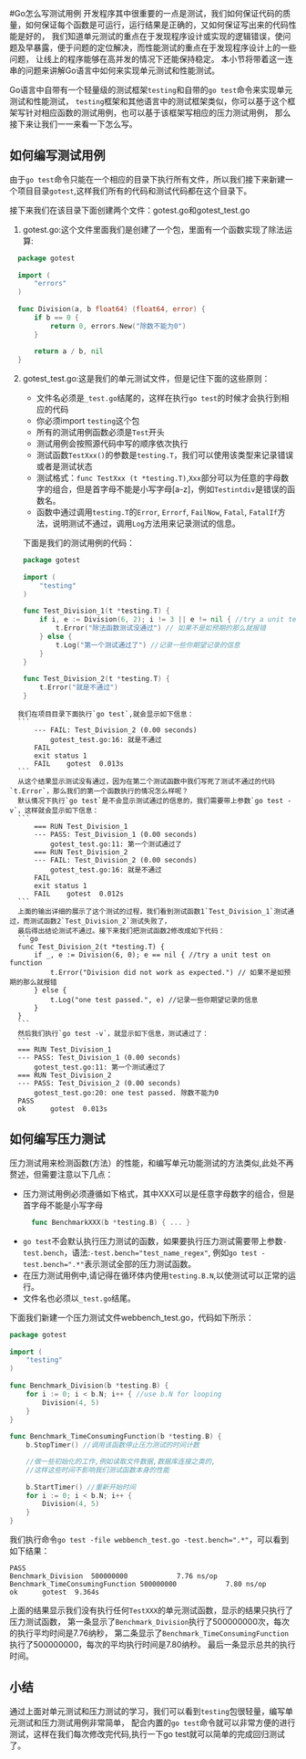#Go怎么写测试用例
开发程序其中很重要的一点是测试，我们如何保证代码的质量，如何保证每个函数是可运行，运行结果是正确的，又如何保证写出来的代码性能是好的，
我们知道单元测试的重点在于发现程序设计或实现的逻辑错误，使问题及早暴露，便于问题的定位解决，而性能测试的重点在于发现程序设计上的一些问题，
让线上的程序能够在高并发的情况下还能保持稳定。
本小节将带着这一连串的问题来讲解Go语言中如何来实现单元测试和性能测试。

Go语言中自带有一个轻量级的测试框架`testing`和自带的`go test`命令来实现单元测试和性能测试，
`testing`框架和其他语言中的测试框架类似，你可以基于这个框架写针对相应函数的测试用例，也可以基于该框架写相应的压力测试用例，
那么接下来让我们一一来看一下怎么写。

## 如何编写测试用例
由于`go test`命令只能在一个相应的目录下执行所有文件，所以我们接下来新建一个项目目录`gotest`,这样我们所有的代码和测试代码都在这个目录下。

接下来我们在该目录下面创建两个文件：gotest.go和gotest_test.go   
1. gotest.go:这个文件里面我们是创建了一个包，里面有一个函数实现了除法运算:
  ```go
	package gotest
		
	import (
		"errors"
	)
		
	func Division(a, b float64) (float64, error) {
		if b == 0 {
			return 0, errors.New("除数不能为0")
		}
		
		return a / b, nil
	}
  ```

2. gotest_test.go:这是我们的单元测试文件，但是记住下面的这些原则：   
	- 文件名必须是`_test.go`结尾的，这样在执行`go test`的时候才会执行到相应的代码
	- 你必须import `testing`这个包
	- 所有的测试用例函数必须是`Test`开头
	- 测试用例会按照源代码中写的顺序依次执行
	- 测试函数`TestXxx()`的参数是`testing.T`，我们可以使用该类型来记录错误或者是测试状态
	- 测试格式：`func TestXxx (t *testing.T)`,`Xxx`部分可以为任意的字母数字的组合，但是首字母不能是小写字母[a-z]，例如`Testintdiv`是错误的函数名。
	- 函数中通过调用`testing.T`的`Error`, `Errorf`, `FailNow`, `Fatal`, `FatalIf`方法，说明测试不通过，调用`Log`方法用来记录测试的信息。
	
	下面是我们的测试用例的代码：
	```go
	package gotest
		
	import (
		"testing"
	)
		
	func Test_Division_1(t *testing.T) {
		if i, e := Division(6, 2); i != 3 || e != nil { //try a unit test on function
			t.Error("除法函数测试没通过") // 如果不是如预期的那么就报错
		} else {
			t.Log("第一个测试通过了") //记录一些你期望记录的信息
		}
	}
		
	func Test_Division_2(t *testing.T) {
		t.Error("就是不通过")
	}
  ```
	我们在项目目录下面执行`go test`,就会显示如下信息：
	```
		--- FAIL: Test_Division_2 (0.00 seconds)
			gotest_test.go:16: 就是不通过
		FAIL
		exit status 1
		FAIL	gotest	0.013s
	```
	从这个结果显示测试没有通过，因为在第二个测试函数中我们写死了测试不通过的代码`t.Error`，那么我们的第一个函数执行的情况怎么样呢？
	默认情况下执行`go test`是不会显示测试通过的信息的，我们需要带上参数`go test -v`，这样就会显示如下信息：
	```
		=== RUN Test_Division_1
		--- PASS: Test_Division_1 (0.00 seconds)
			gotest_test.go:11: 第一个测试通过了
		=== RUN Test_Division_2
		--- FAIL: Test_Division_2 (0.00 seconds)
			gotest_test.go:16: 就是不通过
		FAIL
		exit status 1
		FAIL	gotest	0.012s
	```
	上面的输出详细的展示了这个测试的过程，我们看到测试函数1`Test_Division_1`测试通过，而测试函数2`Test_Division_2`测试失败了，
	最后得出结论测试不通过。接下来我们把测试函数2修改成如下代码：
	```go
	func Test_Division_2(t *testing.T) {
		if _, e := Division(6, 0); e == nil { //try a unit test on function
			t.Error("Division did not work as expected.") // 如果不是如预期的那么就报错
		} else {
			t.Log("one test passed.", e) //记录一些你期望记录的信息
		}
	}
	```
	然后我们执行`go test -v`，就显示如下信息，测试通过了：
	```
	=== RUN Test_Division_1
	--- PASS: Test_Division_1 (0.00 seconds)
		gotest_test.go:11: 第一个测试通过了
	=== RUN Test_Division_2
	--- PASS: Test_Division_2 (0.00 seconds)
		gotest_test.go:20: one test passed. 除数不能为0
	PASS
	ok  	gotest	0.013s
  ```


## 如何编写压力测试
压力测试用来检测函数(方法）的性能，和编写单元功能测试的方法类似,此处不再赘述，但需要注意以下几点：   
- 压力测试用例必须遵循如下格式，其中XXX可以是任意字母数字的组合，但是首字母不能是小写字母
  ```go
	func BenchmarkXXX(b *testing.B) { ... }
	```
- `go test`不会默认执行压力测试的函数，如果要执行压力测试需要带上参数`-test.bench`，语法:`-test.bench="test_name_regex"`,
  例如`go test -test.bench=".*"`表示测试全部的压力测试函数。
- 在压力测试用例中,请记得在循环体内使用`testing.B.N`,以使测试可以正常的运行。
- 文件名也必须以`_test.go`结尾。

下面我们新建一个压力测试文件webbench_test.go，代码如下所示：
```go
package gotest
	
import (
	"testing"
)
	
func Benchmark_Division(b *testing.B) {
	for i := 0; i < b.N; i++ { //use b.N for looping 
		Division(4, 5)
	}
}
	
func Benchmark_TimeConsumingFunction(b *testing.B) {
	b.StopTimer() //调用该函数停止压力测试的时间计数

	//做一些初始化的工作,例如读取文件数据,数据库连接之类的,
	//这样这些时间不影响我们测试函数本身的性能
	
	b.StartTimer() //重新开始时间
	for i := 0; i < b.N; i++ {
		Division(4, 5)
	}
}
```

我们执行命令`go test -file webbench_test.go -test.bench=".*"`，可以看到如下结果：
```
PASS
Benchmark_Division	500000000	         7.76 ns/op
Benchmark_TimeConsumingFunction	500000000	         7.80 ns/op
ok  	gotest	9.364s	
```
上面的结果显示我们没有执行任何`TestXXX`的单元测试函数，显示的结果只执行了压力测试函数，
第一条显示了`Benchmark_Division`执行了500000000次，每次的执行平均时间是7.76纳秒，
第二条显示了`Benchmark_TimeConsumingFunction`执行了500000000，每次的平均执行时间是7.80纳秒。
最后一条显示总共的执行时间。

## 小结
通过上面对单元测试和压力测试的学习，我们可以看到`testing`包很轻量，编写单元测试和压力测试用例非常简单，
配合内置的`go test`命令就可以非常方便的进行测试，这样在我们每次修改完代码,执行一下go test就可以简单的完成回归测试了。

